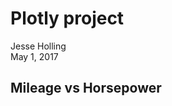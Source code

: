 # Plotly project
Jesse Holling  
May 1, 2017  



## Mileage vs Horsepower



<!--html_preserve--><div id="e38aa339da" style="width:720px;height:432px;" class="plotly html-widget"></div>
<script type="application/json" data-for="e38aa339da">{"x":{"visdat":{"e38526318fc":["function () ","plotlyVisDat"],"e384fa57c29":["function () ","data"],"e3835cd21fa":["function () ","data"],"e382b764652":["function () ","data"]},"cur_data":"e38526318fc","attrs":{"e38526318fc":{"x":{},"y":{},"color":{},"size":{},"alpha":1,"sizes":[10,100],"type":"scatter","mode":"markers"}},"layout":{"margin":{"b":40,"l":60,"t":25,"r":10},"annotations":[{"text":"High mileage","x":33.9,"y":65},{"text":"High Horsepower","x":15,"y":335},{"text":"Heavy Weight","x":10.4,"y":215}],"xaxis":{"domain":[0,1],"title":"mpg"},"yaxis":{"domain":[0,1],"title":"hp"},"hovermode":"closest","showlegend":false,"legend":{"y":0.5,"yanchor":"top"}},"source":"A","config":{"modeBarButtonsToAdd":[{"name":"Collaborate","icon":{"width":1000,"ascent":500,"descent":-50,"path":"M487 375c7-10 9-23 5-36l-79-259c-3-12-11-23-22-31-11-8-22-12-35-12l-263 0c-15 0-29 5-43 15-13 10-23 23-28 37-5 13-5 25-1 37 0 0 0 3 1 7 1 5 1 8 1 11 0 2 0 4-1 6 0 3-1 5-1 6 1 2 2 4 3 6 1 2 2 4 4 6 2 3 4 5 5 7 5 7 9 16 13 26 4 10 7 19 9 26 0 2 0 5 0 9-1 4-1 6 0 8 0 2 2 5 4 8 3 3 5 5 5 7 4 6 8 15 12 26 4 11 7 19 7 26 1 1 0 4 0 9-1 4-1 7 0 8 1 2 3 5 6 8 4 4 6 6 6 7 4 5 8 13 13 24 4 11 7 20 7 28 1 1 0 4 0 7-1 3-1 6-1 7 0 2 1 4 3 6 1 1 3 4 5 6 2 3 3 5 5 6 1 2 3 5 4 9 2 3 3 7 5 10 1 3 2 6 4 10 2 4 4 7 6 9 2 3 4 5 7 7 3 2 7 3 11 3 3 0 8 0 13-1l0-1c7 2 12 2 14 2l218 0c14 0 25-5 32-16 8-10 10-23 6-37l-79-259c-7-22-13-37-20-43-7-7-19-10-37-10l-248 0c-5 0-9-2-11-5-2-3-2-7 0-12 4-13 18-20 41-20l264 0c5 0 10 2 16 5 5 3 8 6 10 11l85 282c2 5 2 10 2 17 7-3 13-7 17-13z m-304 0c-1-3-1-5 0-7 1-1 3-2 6-2l174 0c2 0 4 1 7 2 2 2 4 4 5 7l6 18c0 3 0 5-1 7-1 1-3 2-6 2l-173 0c-3 0-5-1-8-2-2-2-4-4-4-7z m-24-73c-1-3-1-5 0-7 2-2 3-2 6-2l174 0c2 0 5 0 7 2 3 2 4 4 5 7l6 18c1 2 0 5-1 6-1 2-3 3-5 3l-174 0c-3 0-5-1-7-3-3-1-4-4-5-6z"},"click":"function(gd) { \n        // is this being viewed in RStudio?\n        if (location.search == '?viewer_pane=1') {\n          alert('To learn about plotly for collaboration, visit:\\n https://cpsievert.github.io/plotly_book/plot-ly-for-collaboration.html');\n        } else {\n          window.open('https://cpsievert.github.io/plotly_book/plot-ly-for-collaboration.html', '_blank');\n        }\n      }"}],"cloud":false},"data":[{"x":[21,21,22.8,21.4,18.7,18.1,14.3,24.4,22.8,19.2,17.8,16.4,17.3,15.2,10.4,10.4,14.7,32.4,30.4,33.9,21.5,15.5,15.2,13.3,19.2,27.3,26,30.4,15.8,19.7,15,21.4],"y":[110,110,93,110,175,105,245,62,95,123,123,180,180,180,205,215,230,66,52,65,97,150,150,245,175,66,91,113,264,175,335,109],"type":"scatter","mode":"markers","marker":{"size":[35.4743032472513,41.3423676809,28.5706980311941,49.1664535924316,54.3441575044746,54.8043978522117,57.335719764766,48.5911531577602,47.6706724622859,54.3441575044746,54.3441575044746,68.8417284581948,61.0176425466633,62.1682434160061,95.9959089746868,100,98.1820506264382,25.8092559447712,12.3472257734595,17.4098695985681,31.9074405522884,56.1851188954232,54.2290974175403,63.5489644592176,63.6640245461519,19.7110713372539,24.4285349015597,10,48.130912810023,38.92610585528,57.335719764766,39.1562260291485],"sizemode":"area","colorbar":{"title":"disp","ticklen":2},"cmin":71.1,"cmax":472,"colorscale":[["0","rgba(68,1,84,1)"],["0.0136567722624096","rgba(69,7,88,1)"],["0.0193938638064355","rgba(69,9,90,1)"],["0.0548453479670741","rgba(71,23,101,1)"],["0.0970732518500041","rgba(72,36,115,1)"],["0.122453645963249","rgba(71,44,122,1)"],["0.124033424794213","rgba(71,44,122,1)"],["0.174295335495136","rgba(68,60,130,1)"],["0.185748732019623","rgba(67,63,131,1)"],["0.209310301820903","rgba(64,70,135,1)"],["0.221751060114742","rgba(62,74,137,1)"],["0.240708406086306","rgba(61,79,138,1)"],["0.312297331005238","rgba(53,98,141,1)"],["0.449052132701422","rgba(38,131,142,1)"],["0.510601147418309","rgba(36,147,139,1)"],["0.552506859565976","rgba(31,157,137,1)"],["0.580631080069843","rgba(38,164,134,1)"],["0.635819406335745","rgba(49,176,126,1)"],["0.697035836035586","rgba(73,189,113,1)"],["0.716887004240459","rgba(83,193,107,1)"],["0.733100523821402","rgba(91,196,103,1)"],["0.861977217926332","rgba(165,218,58,1)"],["0.955516753970234","rgba(225,228,40,1)"],["1","rgba(253,231,37,1)"]],"showscale":false,"color":[160,160,108,258,360,225,360,146.7,140.8,167.6,167.6,275.8,275.8,275.8,472,460,440,78.7,75.7,71.1,120.1,318,304,350,400,79,120.3,95.1,351,145,301,121],"line":{"color":"transparent"}},"xaxis":"x","yaxis":"y","frame":null},{"x":[10.4,33.9],"y":[52,335],"type":"scatter","mode":"markers","opacity":0,"hoverinfo":"none","showlegend":false,"marker":{"colorbar":{"title":"disp","ticklen":2,"len":0.5,"y":1,"lenmode":"fraction","yanchor":"top"},"cmin":71.1,"cmax":472,"colorscale":[["0","rgba(68,1,84,1)"],["0.0136567722624096","rgba(69,7,88,1)"],["0.0193938638064355","rgba(69,9,90,1)"],["0.0548453479670741","rgba(71,23,101,1)"],["0.0970732518500041","rgba(72,36,115,1)"],["0.122453645963249","rgba(71,44,122,1)"],["0.124033424794213","rgba(71,44,122,1)"],["0.174295335495136","rgba(68,60,130,1)"],["0.185748732019623","rgba(67,63,131,1)"],["0.209310301820903","rgba(64,70,135,1)"],["0.221751060114742","rgba(62,74,137,1)"],["0.240708406086306","rgba(61,79,138,1)"],["0.312297331005238","rgba(53,98,141,1)"],["0.449052132701422","rgba(38,131,142,1)"],["0.510601147418309","rgba(36,147,139,1)"],["0.552506859565976","rgba(31,157,137,1)"],["0.580631080069843","rgba(38,164,134,1)"],["0.635819406335745","rgba(49,176,126,1)"],["0.697035836035586","rgba(73,189,113,1)"],["0.716887004240459","rgba(83,193,107,1)"],["0.733100523821402","rgba(91,196,103,1)"],["0.861977217926332","rgba(165,218,58,1)"],["0.955516753970234","rgba(225,228,40,1)"],["1","rgba(253,231,37,1)"]],"showscale":true,"color":[71.1,472]},"xaxis":"x","yaxis":"y","frame":null}],"highlight":{"on":"plotly_click","persistent":false,"dynamic":false,"selectize":false,"opacityDim":0.2,"selected":{"opacity":1}},"base_url":"https://plot.ly"},"evals":["config.modeBarButtonsToAdd.0.click"],"jsHooks":{"render":[{"code":"function(el, x) { var ctConfig = crosstalk.var('plotlyCrosstalkOpts').set({\"on\":\"plotly_click\",\"persistent\":false,\"dynamic\":false,\"selectize\":false,\"opacityDim\":0.2,\"selected\":{\"opacity\":1}}); }","data":null}]}}</script><!--/html_preserve-->
